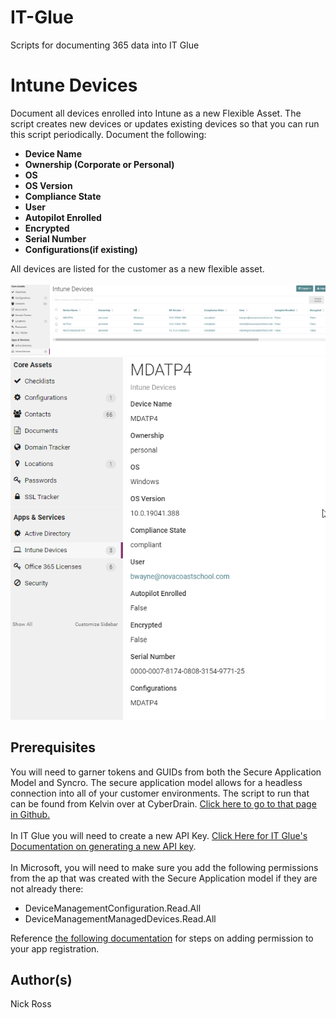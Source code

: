 # IT-Glue
Scripts for documenting 365 data into IT Glue

# Intune Devices

Document all devices enrolled into Intune as a new Flexible Asset. The script creates new devices or updates existing devices so that you can run this script periodically. Document the following:
<ul>
 	<li><strong>Device Name</strong></li>
 	<li><strong>Ownership (Corporate or Personal)</strong></li>
 	<li><strong>OS</strong></li>
  <li><strong>OS Version</strong></li>
  <li><strong>Compliance State</strong></li>
  <li><strong>User</strong></li>
  <li><strong>Autopilot Enrolled</strong></li>
  <li><strong>Encrypted</strong></li>
  <li><strong>Serial Number</strong></li>
  <li><strong>Configurations(if existing)</strong></li>
</ul>
<div>All devices are listed for the customer as a new flexible asset.</div>
<br>
<a target="_blank" href="/Images/pic3.png">
<img src="/Images/pic3.png" alt="Download SPPKG file screenshot" style="max-width:100%;">
</a>
<br>
<a target="_blank" href="/Images/pic4.png">
<img src="/Images/pic4.png" alt="Download SPPKG file screenshot" style="max-width:100%;">
</a>

<h2>Prerequisites</h2>
You will need to garner tokens and GUIDs from both the Secure Application Model and Syncro. The secure application model allows for a headless connection into all of your customer environments. The script to run that can be found from Kelvin over at CyberDrain. <a href="https://github.com/KelvinTegelaar/SecureAppModel/blob/master/Create-SecureAppModel.ps1">Click here to go to that page in Github.</a>
<br></br>
In IT Glue you will need to create a new API Key. <a href="https://support.itglue.com/hc/en-us/articles/360004938078-Getting-started-with-the-IT-Glue-API">Click Here for IT Glue's Documentation on generating a new API key</a>.
<br></br>
In Microsoft, you will need to make sure you add the following permissions from the ap that was created with the Secure Application model if they are not already there:
<ul>
<li>DeviceManagementConfiguration.Read.All</li>
<li>DeviceManagementManagedDevices.Read.All</li>
</ul>
Reference <a href="https://support.itglue.com/hc/en-us/articles/360004938078-Getting-started-with-the-IT-Glue-API">the following documentation</a> for steps on adding permission to your app registration. 

<h2>Author(s)</h2>
Nick Ross

